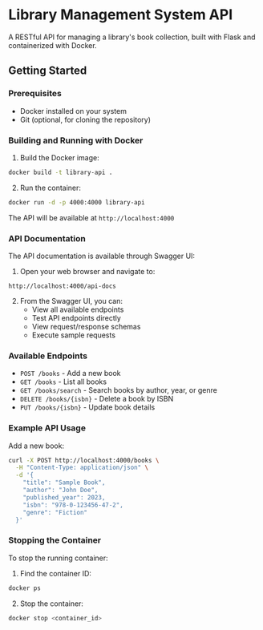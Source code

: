 # Library Management System API

A RESTful API for managing a library's book collection, built with Flask and containerized with Docker.

## Getting Started

### Prerequisites
- Docker installed on your system
- Git (optional, for cloning the repository)

### Building and Running with Docker

1. Build the Docker image:
```bash
docker build -t library-api .
```

2. Run the container:
```bash
docker run -d -p 4000:4000 library-api
```

The API will be available at `http://localhost:4000`

### API Documentation

The API documentation is available through Swagger UI:

1. Open your web browser and navigate to:
```
http://localhost:4000/api-docs
```

2. From the Swagger UI, you can:
   - View all available endpoints
   - Test API endpoints directly
   - View request/response schemas
   - Execute sample requests

### Available Endpoints

- `POST /books` - Add a new book
- `GET /books` - List all books
- `GET /books/search` - Search books by author, year, or genre
- `DELETE /books/{isbn}` - Delete a book by ISBN
- `PUT /books/{isbn}` - Update book details

### Example API Usage

Add a new book:
```bash
curl -X POST http://localhost:4000/books \
  -H "Content-Type: application/json" \
  -d '{
    "title": "Sample Book",
    "author": "John Doe",
    "published_year": 2023,
    "isbn": "978-0-123456-47-2",
    "genre": "Fiction"
  }'
```

### Stopping the Container

To stop the running container:
1. Find the container ID:
```bash
docker ps
```

2. Stop the container:
```bash
docker stop <container_id>
```